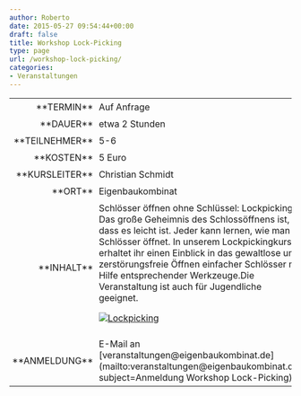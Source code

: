 ```yaml
---
author: Roberto
date: 2015-05-27 09:54:44+00:00
draft: false
title: Workshop Lock-Picking
type: page
url: /workshop-lock-picking/
categories:
- Veranstaltungen
---
```


<table >
<tbody >
<tr >

<td style="padding: 5px; width: 20%; text-align: right;" >**TERMIN**
</td>

<td style="padding: 5px; text-align: left;" >Auf Anfrage

</td>
</tr>
<tr >

<td style="padding: 5px; width: 20%; text-align: right;" >**DAUER**
</td>

<td style="padding: 5px; text-align: left;" >etwa 2 Stunden
</td>
</tr>
<tr >

<td style="padding: 5px; width: 20%; text-align: right;" >**TEILNEHMER**
</td>

<td style="padding: 5px; text-align: left;" >5-6
</td>
</tr>
<tr >

<td style="padding: 5px; width: 20%; text-align: right;" >**KOSTEN**
</td>

<td style="padding: 5px; text-align: left;" >5 Euro
</td>
</tr>
<tr >

<td style="padding: 5px; width: 20%; text-align: right;" >**KURSLEITER**
</td>

<td style="padding: 5px; text-align: left;" >Christian Schmidt
</td>
</tr>
<tr >

<td style="padding: 5px; width: 20%; text-align: right;" >**ORT**
</td>

<td style="padding: 5px; text-align: left;" >Eigenbaukombinat
</td>
</tr>
<tr >

<td style="padding: 5px; width: 20%; text-align: right;" >**INHALT**
</td>

<td style="padding: 5px; text-align: left;" >Schlösser öffnen ohne Schlüssel: Lockpicking. Das große Geheimnis des Schlossöffnens ist, dass es leicht ist. Jeder kann lernen, wie man Schlösser öffnet. In unserem Lockpickingkurs erhaltet ihr einen Einblick in das gewaltlose und zerstörungsfreie Öffnen einfacher Schlösser mit Hilfe entsprechender Werkzeuge.Die Veranstaltung ist auch für Jugendliche geeignet.

[![Lockpicking](/wp-content/uploads/2015/05/Lockpicking_IMG_5006_klein-1024x683.jpg)
](/wp-content/uploads/2015/05/Lockpicking_IMG_5006_klein.jpg)
</td>
</tr>
<tr >

<td style="padding: 5px; width: 20%; text-align: right;" >**ANMELDUNG**
</td>

<td style="padding: 5px; text-align: left;" >E-Mail an [veranstaltungen@eigenbaukombinat.de](mailto:veranstaltungen@eigenbaukombinat.de?subject=Anmeldung Workshop Lock-Picking)
</td>
</tr>
</tbody>
</table>
